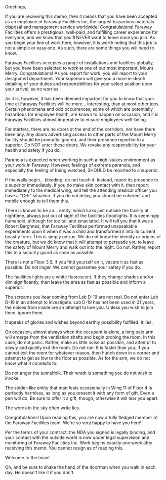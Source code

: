 &#x200B;

Greetings,

If you are recieving this memo, then it means that you have been accepted as an employee of Faraway Facilities Inc, the largest hazardous materials disposal and management service worldwide! Congratulations! Faraway Facilities offers a prestigious, well-paid, and fulfilling career experience for everyone, and we know that you'll NEVER want to leave once you join. As you begin your line of work here, however, it is worth noting that this job is not a simple or easy one. As such, there are some things you will need to know.

Faraway Facilities occupies a range of installations and facilities globally, but you have been selected to work at one of our most important, Mount Merry. Congratulations! As you report for work, you will report to your designated department. Your superiors will give you a more in-depth detailing of your duties and responsibilities for your select position upon your arrival, so no worries.

As it is, however, it has been deemed important for you to know that your time at Faraway Facilities will be more... interesting, than at most other jobs. Certain phenomena and odd occurrences, some of which are potentially hazardous for employee health, are known to happen on occasion, and it is Faraway Facilities utmost imperative to ensure employees well-being.

For starters, there are no doors at the end of the corridors, nor have there been any. Any doors advertising access to other parts of the Mount Merry facility should be promptly ignored, and their presence reported to a superior. Do NOT enter these doors. We revoke any responsibility for your health and safety if you do.

Paranoia is expected when working in such a high-stakes environment as your work in Faraway. However, feelings of extreme paranoia, and especially the feeling of being watched, SHOULD be reported to a superior.

If the walls begin... bleeding, do not touch it. Instead, report its presence to a superior immediately. If you do make skin contact with it, then report immediately to the medical wing, and tell the attending medical officer you have a "C-5" situation. If you do not delay, you should be coherent and mobile enough to tell them this.

There is known to be an... entity, which lurks just outside the facility at nighttime, always just out of sight of the facilities floodlights. It is seemingly humanoid, although far too tall and emaciated. It will tell you that it was a Robert Barghnes, that Faraway Facilities performed unspeakable experiments upon it when it was a child and transformed it into its current beastly form. This is simply untrue. We do not know the identity or origins of the creature, but we do know that it will attempt to persuade you to leave the safety of Mount Merry and walk out into the night. Do not. Rather, report this to a security guard as soon as possible.

There is not a Floor 3.5. If you find yourself on it, vacate it as fast as possible. Do not linger. We cannot guarantee your safety if you do.

The facilities lights are a white fluorescent. If they change shades and/or dim significantly, then leave the area as fast as possible and inform a superior.

The screams you hear coming from Lab D-19 are not real. Do not enter Lab D-19 in an attempt to investigate. Lab D-19 has not been used in 21 years, the noises from inside are an attempt to lure you. Unless you wish to join them, ignore them.

It speaks of glories and wishes beyond earthly possibility fulfilled. It lies.

On occasion, almost always when the occupant is alone, a long pale arm will emerge from the ventilation shafts and begin probing the room. In this case, do not panic. Rather, make as little noise as possible, and attempt to slowly and quietly exit the room. Do not run. It is faster than you. If you cannot exit the room for whatever reason, then hunch down in a corner and attempt to get as low to the floor as possible. As for the arm, we do not know what it connects to.

Do not anger the tunnelfolk. Their wrath is something you do not wish to invoke.

The spider-like entity that manifests occasionally in Wing 11 of Floor 4 is perfectly harmless, as long as you present it with any form of gift. Even a pen will do. Be sure to offer it a gift, though, otherwise it will tear you apart.

The words in the sky often write lies.

Congratulations! Upon reading this, you are now a fully fledged member of the Faraway Facilities team. We're so very happy to have you here!

Per the terms of your contract, the NDA you signed is legally binding, and your contact with the outside world is now under legal supervision and monitoring of Faraway Facilities Inc. Work begins exactly one week after receiving this memo. You cannot resign as of reading this.

Welcome to the team!

Oh, and be sure to shake the hand of the doorman when you walk in each day. He doesn't like it if you don't.